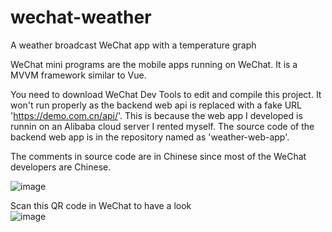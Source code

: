 # wechat-weather
A weather broadcast WeChat app with a temperature graph  
  
WeChat mini programs are the mobile apps running on WeChat. It is a MVVM framework similar to Vue.  
  
You need to download WeChat Dev Tools to edit and compile this project. It won't run properly as the backend web api is replaced with a fake URL 'https://demo.com.cn/api/'. This is because the web app I developed is runnin on an Alibaba cloud server I rented myself. The source code of the backend web app is in the repository named as 'weather-web-app'.  
  
The comments in source code are in Chinese since most of the WeChat developers are Chinese.  
  
![image](https://github.com/wjhlisa/wechat-weather/blob/master/w_Trim.gif)  

Scan this QR code in WeChat to have a look  
![image](https://github.com/wjhlisa/wechat-weather/blob/master/tytq.jpg)
